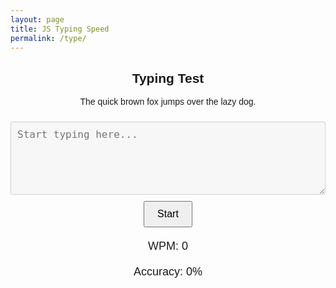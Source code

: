 ```yaml
---
layout: page
title: JS Typing Speed
permalink: /type/
---
```

<style>
    #typing-app {
        font-family: Arial, sans-serif;
        max-width: 600px;
        margin: 20px auto;
        text-align: center;
    }

    #user-input {
        width: 100%;
        padding: 10px;
        font-size: 16px;
        margin-top: 10px;
    }

    #start-btn {
        margin-top: 10px;
        padding: 10px 20px;
        font-size: 16px;
    }

    #wpm-result, #accuracy-result {
        margin-top: 20px;
        font-size: 18px;
    }

    .correct {
        background-color: lightgreen;
    }

    .incorrect {
        background-color: lightcoral;
    }
</style>

<script>
    document.addEventListener("DOMContentLoaded", function() {
        const promptText = document.getElementById("prompt-text").textContent;
        const userInput = document.getElementById("user-input");
        const startBtn = document.getElementById("start-btn");
        const wpmDisplay = document.getElementById("wpm");
        const accuracyDisplay = document.getElementById("accuracy");
        
        let startTime, endTime, timerRunning = false;

        startBtn.addEventListener("click", function() {
            if (!timerRunning) {
                userInput.disabled = false;
                userInput.value = '';
                userInput.classList.remove("correct", "incorrect");
                userInput.focus();
                startTime = new Date();
                timerRunning = true;
                startBtn.textContent = "Stop";
            } else {
                endTime = new Date();
                const timeDiff = (endTime - startTime) / 1000 / 60; // time difference in minutes
                const wordCount = userInput.value.split(/\s+/).filter(word => word.length > 0).length;
                const wpm = Math.round(wordCount / timeDiff);
                
                wpmDisplay.textContent = wpm;
                timerRunning = false;
                startBtn.textContent = "Start";
                userInput.disabled = true;
            }
        });

        userInput.addEventListener("input", function() {
            const inputText = userInput.value;
            let correctChars = 0;

            for (let i = 0; i < inputText.length; i++) {
                if (inputText[i] === promptText[i]) {
                    correctChars++;
                }
            }

            const accuracy = Math.round((correctChars / promptText.length) * 100);
            accuracyDisplay.textContent = accuracy + "%";

            if (inputText === promptText) {
                endTime = new Date();
                const timeDiff = (endTime - startTime) / 1000 / 60; // time difference in minutes
                const wordCount = inputText.split(/\s+/).filter(word => word.length > 0).length;
                const wpm = Math.round(wordCount / timeDiff);
                
                wpmDisplay.textContent = wpm;
                timerRunning = false;
                startBtn.textContent = "Start";
                userInput.disabled = true;
            }
        });
    });
</script>

<div id="typing-app">
  <h2>Typing Test</h2>
  <p id="prompt-text">The quick brown fox jumps over the lazy dog.</p>
  <textarea id="user-input" rows="5" cols="50" placeholder="Start typing here..." disabled></textarea>
  <br>
  <button id="start-btn">Start</button>
  <p id="wpm-result">WPM: <span id="wpm">0</span></p>
  <p id="accuracy-result">Accuracy: <span id="accuracy">0%</span></p>
</div>
